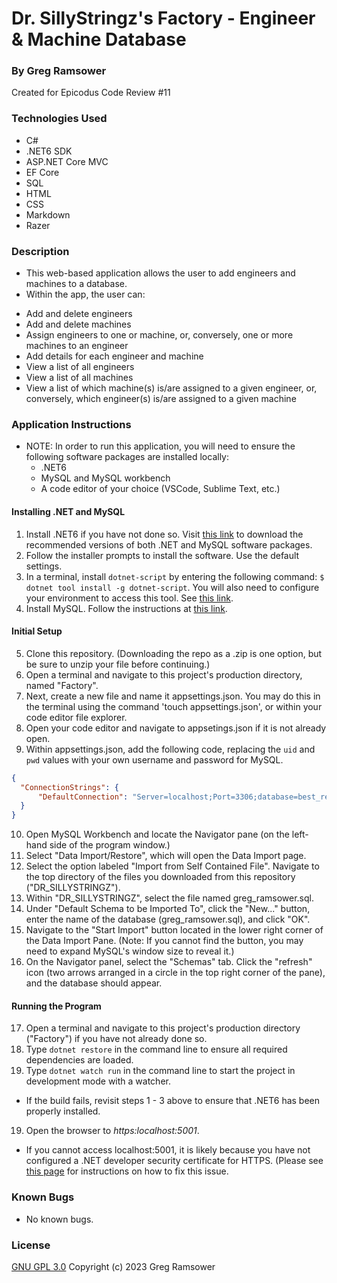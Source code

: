 # Dr. SillyStringz's Factory - Engineer & Machine Database

### By Greg Ramsower

Created for Epicodus Code Review #11

### Technologies Used
  * C#
  * .NET6 SDK
  * ASP.NET Core MVC
  * EF Core
  * SQL
  * HTML
  * CSS
  * Markdown
  * Razer

### Description
* This web-based application allows the user to add engineers and machines to a database.
* Within the app, the user can:
- Add and delete engineers
- Add and delete machines
- Assign engineers to one or machine, or, conversely, one or more machines to an engineer
- Add details for each engineer and machine
- View a list of all engineers
- View a list of all machines
- View a list of which machine(s) is/are assigned to a given engineer, or, conversely, which engineer(s) is/are assigned to a given machine

### Application Instructions
* NOTE: In order to run this application, you will need to ensure the following software packages are installed locally:
  - .NET6
  - MySQL and MySQL workbench
  - A code editor of your choice (VSCode, Sublime Text, etc.)

#### Installing .NET and MySQL
1. Install .NET6 if you have not done so. Visit [this link](https://dotnet.microsoft.com/en-us/download/dotnet/6.0) to download the recommended versions of both .NET and MySQL software packages.
2. Follow the installer prompts to install the software. Use the default settings.
3. In a terminal, install `dotnet-script` by entering the following command: `$ dotnet tool install -g dotnet-script`. You will also need to configure your environment to access this tool. See [this link](https://www.learnhowtoprogram.com/c-and-net/getting-started-with-c/installing-dotnet-script).
4. Install MySQL.  Follow the instructions at [this link](https://www.learnhowtoprogram.com/c-and-net/getting-started-with-c/installing-and-configuring-mysql).

#### Initial Setup 
5. Clone this repository. (Downloading the repo as a .zip is one option, but be sure to unzip your file before continuing.)
6. Open a terminal and navigate to this project's production directory, named "Factory".
7. Next, create a new file and name it appsettings.json. You may do this in the terminal using the command 'touch appsettings.json', or within your code editor file explorer.
8. Open your code editor and navigate to appsetings.json if it is not already open.
9. Within appsettings.json, add the following code, replacing the `uid` and `pwd` values with your own username and password for MySQL.

```json
{
  "ConnectionStrings": {
      "DefaultConnection": "Server=localhost;Port=3306;database=best_restaurant_list;uid=[uid];pwd=[pwd];"
  }
}
```
10. Open MySQL Workbench and locate the Navigator pane (on the left-hand side of the program window.)
11. Select "Data Import/Restore", which will open the Data Import page.
12. Select the option labeled "Import from Self Contained File". Navigate to the top directory of the files you downloaded from this repository ("DR_SILLYSTRINGZ").
13. Within "DR_SILLYSTRINGZ", select the file named greg_ramsower.sql.
14. Under "Default Schema to be Imported To", click the "New..." button, enter the name of the database (greg_ramsower.sql), and click "OK".
15. Navigate to the "Start Import" button located in the lower right corner of the Data Import Pane. (Note: If you cannot find the button, you may need to expand MySQL's window size to reveal it.)
16. On the Navigator panel, select the "Schemas" tab. Click the "refresh" icon (two arrows arranged in a circle in the top right corner of the pane), and the database should appear.

#### Running the Program
17. Open a terminal and navigate to this project's production directory ("Factory") if you have not already done so.
18. Type `dotnet restore` in the command line to ensure all required dependencies are loaded.
18. Type `dotnet watch run` in the command line to start the project in development mode with a watcher.
* If the build fails, revisit steps 1 - 3 above to ensure that .NET6 has been properly installed.
19. Open the browser to _https:localhost:5001_. 
  * If you cannot access localhost:5001, it is likely because you have not configured a .NET developer security certificate for HTTPS. (Please see [this page](https://www.learnhowtoprogram.com/c-and-net-part-time/c-web-applications/redirecting-to-https-and-issuing-a-security-certificate) for instructions on how to fix this issue. 

### Known Bugs
  * No known bugs.
  
### License
[GNU GPL 3.0](https://choosealicense.com/licenses/gpl-3.0/) Copyright (c) 2023 Greg Ramsower